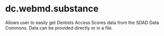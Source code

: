 # dc.webmd.substance

Allows user to easily get Dentists Access Scores data from the SDAD Data Commons.  Data can be provided directly or in a file.

